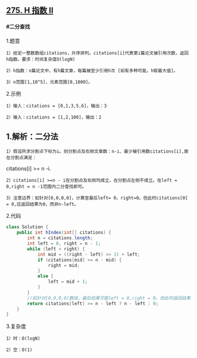 ## [275. H 指数 II](https://leetcode.cn/problems/h-index-ii/description/)

#### #二分查找
1.题意

    1）给定一整数数组citations，升序排列。citations[i]代表第i篇论文被引用次数，返回h指数。要求：时间复杂度O(logN)

    2）h指数：n篇论文中，有h篇文章，每篇被至少引用h次 [如有多种可能，h取最大值]。

    3）n范围[1,10^5]，元素范围[0,1000]。

2.示例

    1）输入：citations = [0,1,3,5,6]，输出：3 

    2）输入：citations = [1,2,100]，输出：2
## 1.解析：二分法

    1）假设所求分割点下标为i。则分割点及右侧文章数：n-i、最少被引用数citations[i],故在分割点满足：

citations[i] >= n -i.

    2）citations[i] >=n - i在分割点及右侧均成立，在分割点左侧不成立。在left = 0,right = n -1范围内二分查找即可。

    3）注意边界：如针对[0,0,0,0]，计算至最后left= 0，right=0。但此时citations[0] = 0,应返回结果为0，而非n-left。

2.代码
```java
class Solution {
    public int hIndex(int[] citations) {
        int n = citations.length;
        int left = 0, right = n - 1;
        while (left < right) {
            int mid = ((right - left) >> 1) + left;
            if (citations[mid] >= n - mid) {
                right = mid;
            }
            else {
                left = mid + 1;
            }
        }
        //如针对[0,0,0,0]数组，最后结果可能left = 0,right = 0。但此时返回结果为0，而不应该是n - 0.
        return citations[left] >= n - left ? n - left : 0;
    }
}
```

3.复杂度

    1）时：O(logN)

    2）空：O(1)